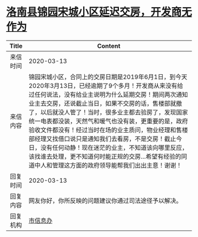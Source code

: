 # <a href="http://www.shangluo.gov.cn/zmhd/ldxxxx.jsp?urltype=leadermail.LeaderMailContentUrl&wbtreeid=1112&leadermailid=5729">洛南县锦园宋城小区延迟交房，开发商无作为</a>
| Title |                                                                                                                                                  Content                                                                                                                                                   |
|:-----:|------------------------------------------------------------------------------------------------------------------------------------------------------------------------------------------------------------------------------------------------------------------------------------------------------------|
| 来信时间  | 2020-03-13                                                                                                                                                                                                                                                                                                 |
| 来信内容  | 锦园宋城小区，合同上的交房日期是2019年6月1日，到今天2020年3月13日，已经逾期了9个多月！开发商从来没有给过任何说法，没有给业主说明为什么延期交房！期间两次通知业主去交房，还说截止当日，如果不交房的话，售楼部就撤了，以后就没人管了！当时，很多业主都去验房了，发现国家统一电表都没装，天然气和暖气也没有装，更重要的是，政府验收文件都没有！经过当时在场的业主质问，物业经理和售楼部经理又找借口说只是通知我们去看房，不是交房！截止今日，没有任何动静！现在迷茫的业主，不知道该向哪里反应，该找谁去处理，更不知道何时能正规的交房…希望有经验的同道中人和管理这方面的政府领导能帮我们出出主意！谢谢！ |
| 回复时间  | 2020-03-13                                                                                                                                                                                                                                                                                                 |
| 回复内容  | 网友你好，你所反映的问题建议你通过司法途径予以解决。                                                                                                                                                                                                                                                                                 |
| 回复机构  | <a href="../../category/agencies/市信息办.md">市信息办</a>                                                                                                                                                                                                                                                         |